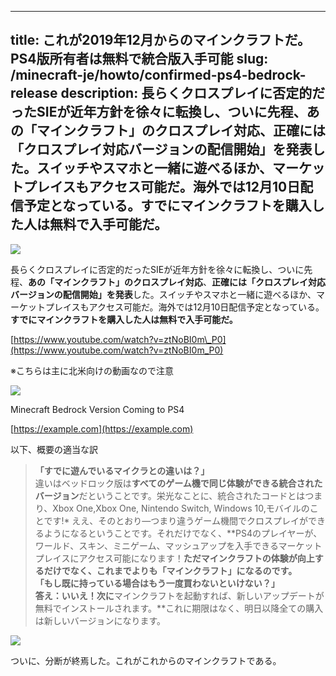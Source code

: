 
---
title: これが2019年12月からのマインクラフトだ。PS4版所有者は無料で統合版入手可能
slug: /minecraft-je/howto/confirmed-ps4-bedrock-release
description: 長らくクロスプレイに否定的だったSIEが近年方針を徐々に転換し、ついに先程、あの「マインクラフト」のクロスプレイ対応、正確には「クロスプレイ対応バージョンの配信開始」を発表した。スイッチやスマホと一緒に遊べるほか、マーケットプレイスもアクセス可能だ。海外では12月10日配信予定となっている。すでにマインクラフトを購入した人は無料で入手可能だ。
---

![](https://cdn-ak.f.st-hatena.com/images/fotolife/s/sasigume/20210208/20210208095517.png)

長らくクロスプレイに否定的だったSIEが近年方針を徐々に転換し、ついに先程、**あの「マインクラフト」のクロスプレイ対応**、**正確には「クロスプレイ対応バージョンの配信開始」を発表**した。スイッチやスマホと一緒に遊べるほか、マーケットプレイスもアクセス可能だ。海外では12月10日配信予定となっている。**すでにマインクラフトを購入した人は無料で入手可能だ。**

[https://www.youtube.com/watch?v=ztNoBI0m\_P0](https://www.youtube.com/watch?v=ztNoBI0m_P0)

※こちらは主に北米向けの動画なので注意

[](https://www.napoan.com/wp-content/uploads/2019/12/178977122db0028565ca7d116051d281_l6q6hq.jfif)![](https://cdn-ak.f.st-hatena.com/images/fotolife/s/sasigume/20210208/20210208095514.png)

Minecraft Bedrock Version Coming to PS4

[https://example.com](https://example.com)

以下、概要の適当な訳

> **「すでに遊んでいるマイクラとの違いは？」**  
> 違いはベッドロック版は**すべてのゲーム機で同じ体験ができる統合されたバージョン**だということです。栄光なことに、統合されたコードとはつまり、Xbox One,Xbox One, Nintendo Switch, Windows 10,モバイルのことです!\* ええ、そのとおり―つまり違うゲーム機間でクロスプレイができるようになるということです。それだけでなく、**PS4のプレイヤーが、ワールド、スキン、ミニゲーム、マッシュアップを入手できるマーケットプレイスにアクセス可能になります！**ただマインクラフトの体験が向上するだけでなく、**これまでよりも「マインクラフト」になる**のです。  
> 「もし既に持っている場合はもう一度買わないといけない？」  
> 答え：いいえ！次に**マインクラフトを起動すれば、新しいアップデートが無料でインストールされます。**これに期限はなく、明日以降全ての購入は新しいバージョンになります。

![](https://cdn-ak.f.st-hatena.com/images/fotolife/s/sasigume/20210208/20210208095517.png)

ついに、分断が終焉した。これがこれからのマインクラフトである。
